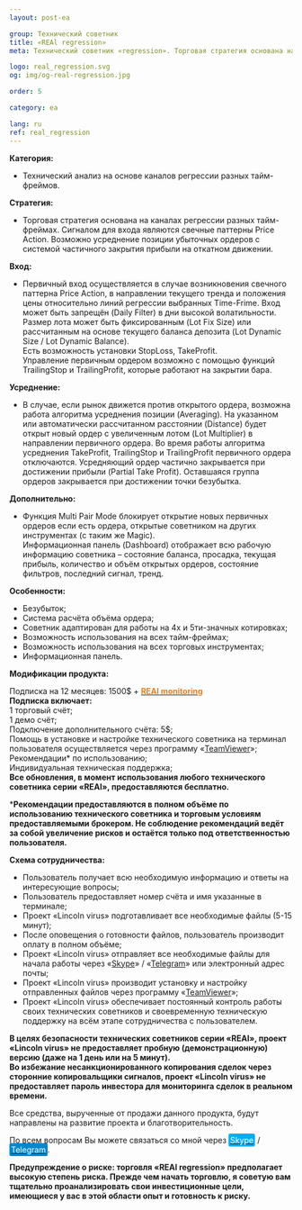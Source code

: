```yaml
---
layout: post-ea

group: Технический советник
title: «REAl regression»
meta: Технический советник «regression». Торговая стратегия основана на каналах регрессии разных тайм-фреймов.

logo: real_regression.svg
og: img/og-real-regression.jpg

order: 5

category: ea

lang: ru
ref: real_regression
---
```


**Категория:**
  - Технический анализ на основе каналов регрессии разных тайм-фреймов.

**Стратегия:**
  - Торговая стратегия основана на каналах регрессии разных тайм-фреймах. Сигналом для входа являются свечные паттерны Price Action. Возможно усреднение позиции убыточных ордеров с системой частичного закрытия прибыли на откатном движении.


**Вход:**
  - Первичный вход осуществляется в случае возникновения свечного паттерна Price Action, в направлении текущего тренда и положения цены относительно линий регрессии выбранных Time-Frime. Вход может быть запрещён (Daily Filter) в дни высокой волатильности.  
Размер лота может быть фиксированным (Lot Fix Size) или рассчитанным на основе текущего баланса депозита (Lot  Dynamic Size / Lot  Dynamic Balance).  
Есть возможность установки StopLoss, TakeProfit.  
Управление первичным ордером возможно с помощью функций TrailingStop и TrailingProfit, которые работают на закрытии бара. 

**Усреднение:**
  - В случае, если рынок движется против открытого ордера, возможна работа алгоритма усреднения позиции (Averaging). На указанном или автоматически рассчитанном расстоянии (Distance) будет открыт новый ордер с увеличенным лотом (Lot Multiplier) в направлении первичного ордера. Во время работы алгоритма усреднения TakeProfit, TrailingStop и TrailingProfit первичного ордера отключаются. Усредняющий ордер частично закрывается при достижении прибыли (Partial Take Profit). Оставшаяся группа ордеров закрывается при достижении точки безубытка.

**Дополнительно:**
  - Функция Multi Pair Mode блокирует открытие новых первичных ордеров если есть ордера, открытые советником на других инструментах (с таким же Magic).  
Информационная панель (Dashboard) отображает всю рабочую информацию советника – состояние баланса, просадка, текущая прибыль, количество и объём открытых ордеров, состояние фильтров, последний сигнал, тренд. 

**Особенности:**
  - Безубыток;
  - Система расчёта объёма ордера;
  - Советник адаптирован для работы на 4х и 5ти-значных котировках;
  - Возможность использования на всех тайм-фреймах;
  - Возможность использования на всех торговых инструментах;
  - Информационная панель. 

**Модификации продукта:**

  Подписка на 12 месяцев: 1500$ + **<a href="https://lincolnvirus.com/projects/ru/forex/real_monitoring.html" target="_blank"><span style="color:#f07e20">REAl monitoring</span></a>**  
  **Подписка включает:**  
  1 торговый счёт;  
  1 демо счёт;  
  Подключение дополнительного счёта: 5$;  
  Помощь в установке и настройке технического советника на терминал пользователя осуществляется через программу «<a href="https://www.teamviewer.com/ru/" target="_blank">TeamViewer</a>»;  
  Рекомендации* по использованию;  
  Индивидуальная техническая поддержка;  
  **Все обновления, в момент использования любого технического советника серии «REAl», предоставляются бесплатно.**
  
***Рекомендации предоставляются в полном объёме по использованию технического советника и торговым условиям предоставляемыми брокером. Не соблюдение рекомендаций ведёт за собой увеличение рисков и остаётся только под ответственностью пользователя.**
  
  **Схема сотрудничества:**  

- Пользователь получает всю необходимую информацию и ответы на интересующие вопросы;  
- Пользователь предоставляет номер счёта и имя указанные в терминале;  
- Проект «Lincoln virus» подготавливает все необходимые файлы (5-15 минут);  
- После оповещения о готовности файлов, пользователь производит оплату в полном объёме;  
- Проект «Lincoln virus» отправляет все необходимые файлы для начала работы через «<a href="skype:chutkoy89?call" target="_blank">Skype</a>» / «<a href="https://t.me/chutkoy" target="_blank">Telegram</a>» или электронный адрес почты;  
- Проект «Lincoln virus» производит установку и настройку отправленных файлов через программу «<a href="https://www.teamviewer.com/ru/" target="_blank">TeamViewer</a>»;  
- Проект «Lincoln virus» обеспечивает постоянный контроль работы своих технических советников и своевременную техническую поддержку на всём этапе сотрудничества с пользователем.

**В целях безопасности технических советников серии «REAl», проект «Lincoln virus» не предоставляет пробную (демонстрационную) версию (даже на 1 день или на 5 минут).**  
**Во избежание несанкционированного копирования сделок через сторонние копировальщики сигналов, проект «Lincoln virus» не предоставляет пароль инвестора для мониторинга сделок в реальном времени.**

Все средства, вырученные от продажи данного продукта, будут направлены на развитие проекта и благотворительность.

По всем вопросам Вы можете связаться со мной через <a href="skype:chutkoy89?call" target="_blank"><span style="background-color:#00aff0; color:white; padding:3px; border-radius: 3px">Skype</span></a> / <a href="https://t.me/chutkoy" target="_blank"><span style="background-color:#0088cc; color:white; padding:3px; border-radius: 3px">Telegram</span></a>.

**Предупреждение о риске: торговля «REAl regression» предполагает высокую степень риска. Прежде чем начать торговлю, я советую вам тщательно проанализировать свои инвестиционные цели, имеющиеся у вас в этой области опыт и готовность к риску.**
